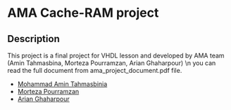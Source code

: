 # AMA Cache-RAM project
## Description
This project is a final project for VHDL lesson and developed by AMA team (Amin Tahmasbina, Morteza Pourramzan, Arian Ghaharpour)
\n you can read the full document from ama_project_document.pdf file.

- [Mohammad Amin Tahmasbinia](https://github.com/mohammadamintahmasbi)
- [Morteza Pourramzan](https://github.com/MortezaPr)
- [Arian Ghaharpour](https://github.com/arian-gh24)
